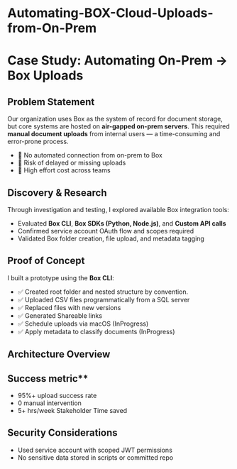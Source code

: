 # Automating-BOX-Cloud-Uploads-from-On-Prem

# Case Study: Automating On-Prem → Box Uploads

## Problem Statement

Our organization uses Box as the system of record for document storage, but core systems are hosted on **air-gapped on-prem servers**. This required **manual document uploads** from internal users — a time-consuming and error-prone process.

- 🔴 No automated connection from on-prem to Box
- 🔴 Risk of delayed or missing uploads
- 🔴 High effort cost across teams

## Discovery & Research

Through investigation and testing, I explored available Box integration tools:
- Evaluated **Box CLI**, **Box SDKs (Python, Node.js)**, and **Custom API calls**
- Confirmed service account OAuth flow and scopes required
- Validated Box folder creation, file upload, and metadata tagging

## Proof of Concept

I built a prototype using the **Box CLI**:

- ✅ Created root folder and nested structure by convention.
- ✅ Uploaded CSV files programmatically from a SQL server
- ✅ Replaced files with new versions
- ✅ Generated Shareable links
- ✅ Schedule uploads via macOS (InProgress)
- ✅ Apply metadata to classify documents (InProgress)

## Architecture Overview

## Success metric**
-   95%+ upload success rate
-   0 manual intervention
-   5+ hrs/week Stakeholder Time saved

## Security Considerations
- Used service account with scoped JWT permissions
- No sensitive data stored in scripts or committed repo
